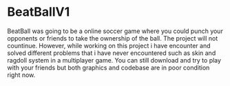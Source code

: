# BeatBallV1
BeatBall was going to be a online soccer game where you could punch your opponents or friends to take the ownership of the ball.
The project will not countinue. However, while working on this project i have encounter and solved different problems that i have never
encountered such as skin and ragdoll system in a multiplayer game. You can still download and try to play with your friends but both graphics
and codebase are in poor condition right now.
